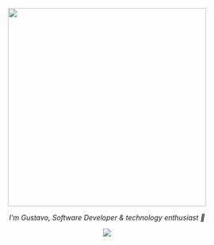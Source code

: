 <div align="center">
  <img src="https://media.giphy.com/media/Qo2dupDib32rkTY4hX/giphy.gif" width="400"/>
  
  *I'm Gustavo, Software Developer & technology enthusiast :love_you_gesture:*
  
  <img src="https://skillicons.dev/icons?i=linux,git,html,css,js,nodejs,mongodb,postman&theme=dark&perline=8" />
</div>
